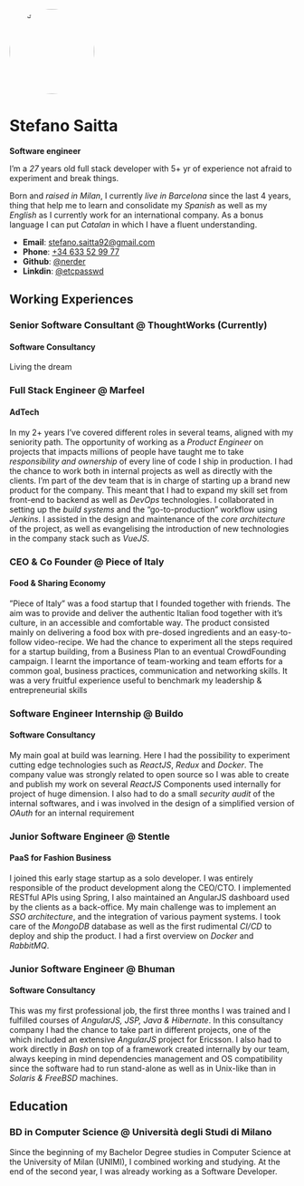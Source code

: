 <img src="https://image.ibb.co/esGDqT/me.jpg" alt="me" style="
    width: 150px;
    height: 150px;
    border-radius: 50%;
">
# Stefano Saitta
**Software engineer**

I’m a *27* years old full stack developer with 5+ yr of experience not afraid to experiment and break things.

Born and *raised in Milan*, I currently *live in Barcelona* since the last 4 years, thing that help me to learn and consolidate my *Spanish* as well as my *English* as I currently work for an international company. As a bonus language I can put *Catalan* in which I have a fluent understanding.

- **Email**: <a href="stefano.saitta92@gmail.com">stefano.saitta92@gmail.com</a>
- **Phone**: <a href="tel://+43633529977">+34 633 52 99 77</a>
- **Github**: <a href="https://github.com/nerder/">@nerder</a>
- **Linkdin**: <a href="https://www.linkedin.com/in/etcpasswd/">@etcpasswd</a>

## Working Experiences

### Senior Software Consultant @ ThoughtWorks (Currently)
#### Software Consultancy

Living the dream

### Full Stack Engineer @ Marfeel
#### AdTech

In my 2+ years I’ve covered different roles in several teams, aligned with my seniority path. The opportunity of working as a *Product Engineer* on projects that impacts millions of people have taught me to take *responsibility and ownership* of every line of code I ship in production. I had the chance to work both in internal projects as well as directly with the clients. I’m part of the dev team that is in charge of starting up a brand new product for the company. This meant that I had to expand my skill set from front-end to backend as well as *DevOps* technologies. I collaborated in setting up the *build systems* and the “go-to-production” workflow using *Jenkins*. I assisted in the design and maintenance of the *core architecture* of the project, as well as evangelising the introduction of new technologies in the company stack such as *VueJS*.

### CEO & Co Founder @ Piece of Italy
#### Food & Sharing Economy

”Piece of Italy” was a food startup that I founded together with friends. The aim was to provide and deliver the authentic Italian food together with it’s culture, in an accessible and comfortable way. The product consisted mainly on delivering a food box with pre-dosed ingredients and an easy-to-follow video-recipe. We had the chance to experiment all the steps required for a startup building, from a Business Plan to an eventual CrowdFounding campaign. I learnt the importance of team-working and team efforts for a common goal, business practices, communication and networking skills. It was a very fruitful experience useful to benchmark my leadership & entrepreneurial skills

### Software Engineer Internship @ Buildo
#### Software Consultancy

My main goal at build was learning. Here I had the possibility to experiment cutting edge technologies such as *ReactJS*, *Redux* and *Docker*. The company value was strongly related to open source so I was able to create and publish my work on several *ReactJS* Components used internally for project of huge dimension. I also had to do a small *security audit* of the internal softwares, and i was involved in the design of a simplified version of *OAuth* for an internal requirement

### Junior Software Engineer @ Stentle
#### PaaS for Fashion Business

I joined this early stage startup as a solo developer. I was entirely responsible of the product development along the CEO/CTO. I implemented RESTful APIs using Spring, I also maintained an AngularJS dashboard used by the clients as a back-office. My main challenge was to implement an *SSO architecture*, and the integration of various payment systems. I took care of the *MongoDB* database as well as the first rudimental *CI/CD* to deploy and ship the product. I had a first overview on *Docker* and *RabbitMQ*.

### Junior Software Engineer @ Bhuman
#### Software Consultancy

This was my first professional job, the first three months I was trained and I fulfilled courses of *AngularJS, JSP, Java & Hibernate*. In this consultancy company I had the chance to take part in different projects, one of the which included an extensive *AngularJS* project for Ericsson. I also had to work directly in *Bash* on top of a framework created internally by our team, always keeping in mind dependencies management and OS compatibility since the software had to run stand-alone as well as in Unix-like than in *Solaris & FreeBSD* machines.

## Education
###  BD in Computer Science @ Università degli Studi di Milano
Since the beginning of my Bachelor Degree studies in Computer Science at the University of Milan (UNIMI), I combined working and studying. At the end of the second year, I was already working as a Software Developer.

<!-- ### Footer
Last updated: June 2018 -->


